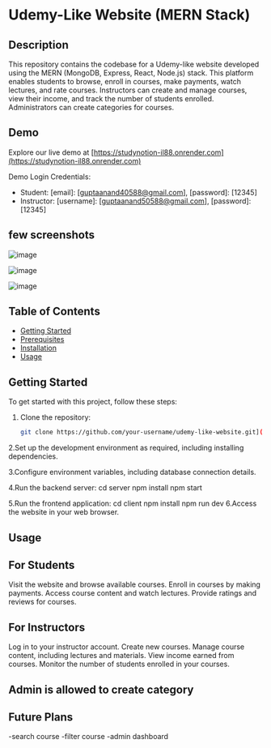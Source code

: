 # Udemy-Like Website (MERN Stack)

## Description
This repository contains the codebase for a Udemy-like website developed using the MERN (MongoDB, Express, React, Node.js) stack. This platform enables students to browse, enroll in courses, make payments, watch lectures, and rate courses. Instructors can create and manage courses, view their income, and track the number of students enrolled. Administrators can create categories for courses.

## Demo
Explore our live demo at [https://studynotion-il88.onrender.com](https://studynotion-il88.onrender.com)

Demo Login Credentials:
- Student: [email]: [guptaanand40588@gmail.com], [password]: [12345]
- Instructor: [username]: [guptaanand50588@gmail.com], [password]: [12345]

## few screenshots
![image](https://github.com/anandkishorgupta/Edtech-Mega-Project/assets/85511831/ba75fdc8-5c73-4557-80e4-4ea4d6e73156)

![image](https://github.com/anandkishorgupta/Edtech-Mega-Project/assets/85511831/a2194da3-5542-4d20-b97b-7e49488dffaf)

![image](https://github.com/anandkishorgupta/Edtech-Mega-Project/assets/85511831/bccfe4a3-242d-4d4d-a40b-720d8a9e3d21)


## Table of Contents
- [Getting Started](#getting-started)
- [Prerequisites](#prerequisites)
- [Installation](#installation)
- [Usage](#usage)

## Getting Started
To get started with this project, follow these steps:

1. Clone the repository:
   ```bash
   git clone https://github.com/your-username/udemy-like-website.git](https://github.com/anandkishorgupta/Edtech-Mega-Project.git)https://github.com/anandkishorgupta/Edtech-Mega-Project.git

2.Set up the development environment as required, including installing dependencies.

3.Configure environment variables, including database connection details.

4.Run the backend server:
cd server
npm install
npm start

5.Run the frontend application:
cd client
npm install
npm run dev
6.Access the website in your web browser.

## Usage
## For Students
Visit the website and browse available courses.
Enroll in courses by making payments.
Access course content and watch lectures.
Provide ratings and reviews for courses.

## For Instructors
Log in to your instructor account.
Create new courses.
Manage course content, including lectures and materials.
View income earned from courses.
Monitor the number of students enrolled in your courses.

## Admin is allowed to create category

## Future Plans
-search course
-filter course
-admin dashboard


